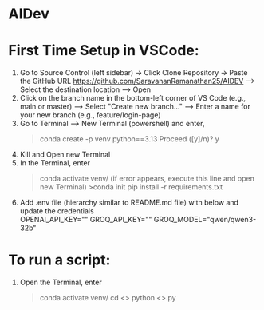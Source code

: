 # AIDev
First Time Setup in VSCode:
===========================
1. Go to Source Control (left sidebar) → Click Clone Repository → Paste the GitHub URL https://github.com/SaravananRamanathan25/AIDEV --> Select the destination location --> Open
2. Click on the branch name in the bottom-left corner of VS Code (e.g., main or master) --> Select "Create new branch..." --> Enter a name for your new branch (e.g., feature/login-page)
3. Go to Terminal --> New Terminal (powershell) and enter,
    >conda create -p venv python==3.13
    Proceed ([y]/n)? y
4. Kill and Open new Terminal
5. In the Terminal, enter
    >conda activate venv/
    (if error appears, execute this line and open new Terminal) >conda init
    >pip install -r requirements.txt
6. Add .env file (hierarchy similar to README.md file) with below and update the credentials			
OPENAI_API_KEY=""
GROQ_API_KEY=""
GROQ_MODEL="qwen/qwen3-32b"

To run a script:
================
1. Open the Terminal, enter
    >conda activate venv/
    >cd <<path where the python file exists>>
    >python <<name of the fil>>.py   